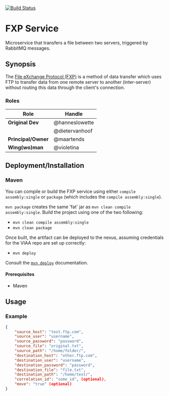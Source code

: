 [![Build Status](https://travis-ci.org/viaacode/fxp_service.png)](https://travis-ci.org/viaacode/fxp_service)

# FXP Service

Microservice that transfers a file between two servers, triggered by RabbitMQ messages.

## Synopsis

The [File eXchange Protocol
(FXP)](https://en.wikipedia.org/wiki/File_eXchange_Protocol) is a method of
data transfer which uses FTP to transfer data from one remote server to another
(inter-server) without routing this data through the client's connection.

### Roles

| Role                | Handle          |
|---------------------|-----------------|
| **Original Dev**    | @hanneslowette  |
|                     | @dietervanhoof  |
| **Principal/Owner** | @maartends      | 
| **Wing(wo)man**     | @violetina      |


## Deployment/Installation

### Maven 

You can compile or build the FXP service using either `compile assembly:single`
or `package` (which includes the `compile assembly:single`).

`mvn package` creates the same 'fat' jar as `mvn clean compile
assembly:single`. Build the project using one of the two following:

- `mvn clean compile assembly:single`
- `mvn clean package`

Once built, the artifact can be deployed to the nexus, assuming credentials for
the VIAA repo are set up correctly:
- `mvn deploy`

Consult the [`mvn
deploy`](https://maven.apache.org/plugins/maven-deploy-plugin/usage.html)
documentation.

#### Prerequisites

- Maven

## Usage

### Example

```json
{
    "source_host": "test.ftp.com",
    "source_user": "username",
    "source_password": "password",
    "source_file": "original.txt",
    "source_path": "/home/folder/",
    "destination_host": "other.ftp.com",
    "destination_user": "username",
    "destination_password": "password",
    "destination_file": "file.txt",
    "destination_path": "/home/test/",
    "correlation_id": "some_id", (optional),
    "move": "true" (optional)
}
```
